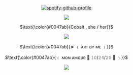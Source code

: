 <p align="center" width="100%"

[![spotify-github-profile](https://spotify-github-profile.kittinanx.com/api/view?uid=0m2tgbetpzzj8u1noxf0e2b8h&cover_image=true&theme=novatorem&show_offline=false&background_color=121212&interchange=true&bar_color=0047ab&bar_color_cover=false)](https://spotify-github-profile.kittinanx.com/api/view?uid=0m2tgbetpzzj8u1noxf0e2b8h&redirect=true)
<p align="center">
  <img src="https://i.imgur.com/Pv7phcW.png" />
</p>
<p align="center">
$\text{\color{#0047ab}{Cobalt , she / her}}$
</p>
<p align="center">
  <img src="https://i.imgur.com/q2jpJVA.png" />
</p>
<p align="center">
$\text{\color{#0047ab}{➤ ﹙ ᴀʀᴛ ʙʏ ᴍᴇ ﹚}}$
</p>
<p align="center">
$\text{\color{#0047ab}{﹙ ᴍᴏɴ ᴀᴍᴏᴜʀ 💙 𝟷𝟶/𝟸𝟺/𝟸𝟶 💜 ﹚}}$
</p>
<p align="center">
  <img src="https://i.imgur.com/Pv7phcW.png" />
</p>
